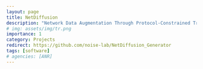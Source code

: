 ```yaml
---
layout: page
title: NetDiffusion
description: "Network Data Augmentation Through Protocol-Constrained Traffic Generation"
# img: assets/img/tr.png
importance: 1
category: Projects
redirect: https://github.com/noise-lab/NetDiffusion_Generator
tags: [software]
# agencies: [ANR]
---
```


